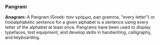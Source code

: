 ### Pangram

**Anagram:** A Pangram (Greek: παν γράμμα, pan gramma, "every letter") or holoalphabetic sentence for a given alphabet is a sentence using every letter of the alphabet at least once. Pangrams have been used to display typefaces, test equipment, and develop skills in handwriting, calligraphy, and keyboarding.
